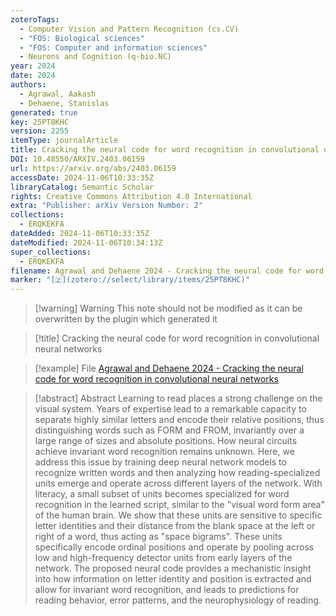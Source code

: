 ```yaml
---
zoteroTags:
  - Computer Vision and Pattern Recognition (cs.CV)
  - "FOS: Biological sciences"
  - "FOS: Computer and information sciences"
  - Neurons and Cognition (q-bio.NC)
year: 2024
date: 2024
authors:
  - Agrawal, Aakash
  - Dehaene, Stanislas
generated: true
key: 25PT8KHC
version: 2255
itemType: journalArticle
title: Cracking the neural code for word recognition in convolutional neural networks
DOI: 10.48550/ARXIV.2403.06159
url: https://arxiv.org/abs/2403.06159
accessDate: 2024-11-06T10:33:35Z
libraryCatalog: Semantic Scholar
rights: Creative Commons Attribution 4.0 International
extra: "Publisher: arXiv Version Number: 2"
collections:
  - ERQKEKFA
dateAdded: 2024-11-06T10:33:35Z
dateModified: 2024-11-06T10:34:13Z
super_collections:
  - ERQKEKFA
filename: Agrawal and Dehaene 2024 - Cracking the neural code for word recognition in convolutional neural networks
marker: "[🇿](zotero://select/library/items/25PT8KHC)"
---
```


>[!warning] Warning
> This note should not be modified as it can be overwritten by the plugin which generated it

> [!title] Cracking the neural code for word recognition in convolutional neural networks

> [!example] File
> [Agrawal and Dehaene 2024 - Cracking the neural code for word recognition in convolutional neural networks](Agrawal%20and%20Dehaene%202024%20-%20Cracking%20the%20neural%20code%20for%20word%20recognition%20in%20convolutional%20neural%20networks.pdf)

> [!abstract] Abstract
> Learning to read places a strong challenge on the visual system. Years of expertise lead to a remarkable capacity to separate highly similar letters and encode their relative positions, thus distinguishing words such as FORM and FROM, invariantly over a large range of sizes and absolute positions. How neural circuits achieve invariant word recognition remains unknown. Here, we address this issue by training deep neural network models to recognize written words and then analyzing how reading-specialized units emerge and operate across different layers of the network. With literacy, a small subset of units becomes specialized for word recognition in the learned script, similar to the "visual word form area" of the human brain. We show that these units are sensitive to specific letter identities and their distance from the blank space at the left or right of a word, thus acting as "space bigrams". These units specifically encode ordinal positions and operate by pooling across low and high-frequency detector units from early layers of the network. The proposed neural code provides a mechanistic insight into how information on letter identity and position is extracted and allow for invariant word recognition, and leads to predictions for reading behavior, error patterns, and the neurophysiology of reading.

